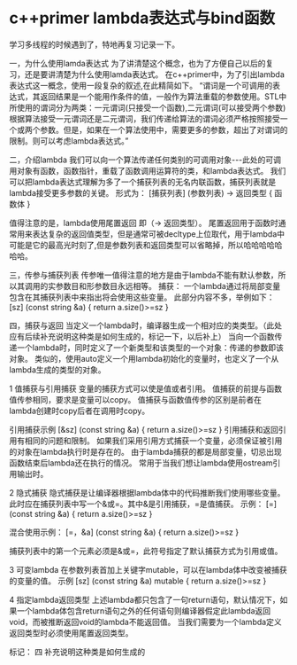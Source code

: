c++primer lambda表达式与bind函数
=======================================
学习多线程的时候遇到了，特地再复习记录一下。


一，为什么使用lamda表达式
为了讲清楚这个概念，也为了方便自己以后的复习，还是要讲清楚为什么使用lamda表达式。
在c++primer中，为了引出lambda表达式这一概念，使用一段复杂的叙述,在此精简如下。
“谓词是一个可调用的表达式，其返回结果是一个能用作条件的值，一般作为算法重载的参数使用。STL中所使用的谓词分为两类：一元谓词(只接受一个函数),二元谓词(可以接受两个参数)
根据算法接受一元谓词还是二元谓词，我们传递给算法的谓词必须严格按照接受一个或两个参数。但是，如果在一个算法使用中，需要更多的参数，超出了对谓词的限制。则可以考虑lambda表达式。”


二，介绍lambda
我们可以向一个算法传递任何类别的可调用对象---此处的可调用对象有函数，函数指针，重载了函数调用运算符的类，和lambda表达式。
我们可以把lambda表达式理解为多了一个捕获列表的无名内联函数，捕获列表就是lambda接受更多参数的关键。
形式为：
[捕获列表] (参数列表) -> 返回类型 { 函数体 }

值得注意的是，lambda使用尾置返回 即（-> 返回类型）。
尾置返回用于函数时通常用来表达复杂的返回值类型，但是通常可被decltype上位取代，用于lambda中可能是它的最高光时刻了,但是参数列表和返回类型可以省略掉，所以哈哈哈哈哈哈哈。


三，传参与捕获列表
传参唯一值得注意的地方是由于lambda不能有默认参数，所以其调用的实参数目和形参数目永远相等。
捕获：
一个lambda通过将局部变量包含在其捕获列表中来指出将会使用这些变量。
此部分内容不多，举例如下：
[sz] (const string &a) { return a.size()>=sz }


四，捕获与返回
当定义一个lambda时，编译器生成一个相对应的类类型。（此处应有后续补充说明这种类是如何生成的，标记一下，以后补上）
当向一个函数传递一个lambda时，同时定义了一个新类型和该类型的一个对象：传递的参数即该对象。
类似的，使用auto定义一个用lambda初始化的变量时，也定义了一个从lambda生成的类型的对象。

1  值捕获与引用捕获
变量的捕获方式可以使是值或者引用。
值捕获的前提与函数值传参相同，要求是变量可以copy。
值捕获与函数值传参的区别是前者在lambda创建时copy后者在调用时copy。

引用捕获示例
[&sz] (const string &a) { return a.size()>=sz }
引用捕获和返回引用有相同的问题和限制。
如果我们采用引用方式捕获一个变量，必须保证被引用的对象在lambda执行时是存在的。
由于lambda捕获的都是局部变量，切忌出现函数结束后lambda还在执行的情况。
常用于当我们想让lambda使用ostream引用输出时。


2  隐式捕获
隐式捕获是让编译器根据lambda体中的代码推断我们使用哪些变量。
此时应在捕获列表中写一个&或=。其中&是引用捕获，=是值捕获。
示例：
[=] (const string &a) { return a.size()>=sz }

混合使用示例：
[=，&a] (const string &a) { return a.size()>=sz }

捕获列表中的第一个元素必须是&或=，此符号指定了默认捕获方式为引用或值。

3  可变lambda
在参数列表首加上关键字mutable，可以在lambda体中改变被捕获的变量的值。
示例
[sz] (const string &a) mutable { return a.size()>=sz }


4  指定lambda返回类型
上述lambda都只包含了一句return语句，默认情况下，如果一个lambda体包含return语句之外的任何语句则编译器假定此lambda返回void，而被推断返回void的lambda不能返回值。
当我们需要为一个lambda定义返回类型时必须使用尾置返回类型。



标记：
四   补充说明这种类是如何生成的